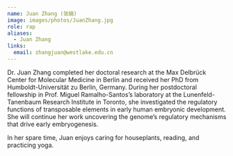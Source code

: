 ```yaml
---
name: Juan Zhang (张娟)
image: images/photos/JuanZhang.jpg
role: rap
aliases:
  - Juan Zhang
links:
  email: zhangjuan@westlake.edu.cn
---
```


Dr. Juan Zhang completed her doctoral research at the Max Delbrück Center for Molecular Medicine in Berlin and received her PhD from Humboldt-Universität zu Berlin, Germany. During her postdoctoral fellowship in Prof. Miguel Ramalho-Santos’s laboratory at the Lunenfeld-Tanenbaum Research Institute in Toronto, she investigated the regulatory functions of transposable elements in early human embryonic development. She will continue her work uncovering the genome’s regulatory mechanisms that drive early embryogenesis.

In her spare time, Juan enjoys caring for houseplants, reading, and practicing yoga.